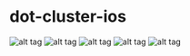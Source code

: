 dot-cluster-ios
===============
![alt tag](https://raw.github.com/CodeAndMight/dot-cluster-ios/master/img/image1.png)
![alt tag](https://raw.github.com/CodeAndMight/dot-cluster-ios/master/img/image2.png)
![alt tag](https://raw.github.com/CodeAndMight/dot-cluster-ios/master/img/image3.png)
![alt tag](https://raw.github.com/CodeAndMight/dot-cluster-ios/master/img/image4.png)
![alt tag](https://raw.github.com/CodeAndMight/dot-cluster-ios/master/img/image5.png)